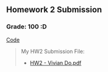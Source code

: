 ## Homework 2 Submission 

### Grade: 100 :D 


[Code](https://github.com/odnaiviv/CSC-4330/tree/main/Homework%202/hw2) 


>My HW2 Submission File: 
>* [HW2 - Vivian Do.pdf](https://github.com/odnaiviv/CSC-4330/blob/main/Homework%202/HW2%20-%20Vivian%20Do.pdf)

